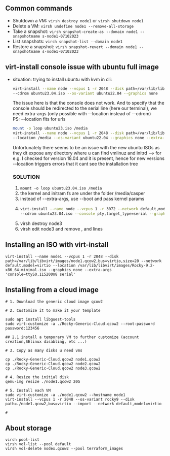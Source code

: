 ## Common commands
* Shutdown a VM: `virsh destroy node1` or `virsh shutdown node1`
* Delete a VM: `virsh undefine node1 --remove-all-storage`
* Take a snapshot: `virsh snapshot-create-as --domain node1 --snapshotname s-node1-07102023`
* List snapshots: `virsh snapshot-list --domain node1`
* Restore a snapshot: `virsh snapshot-revert --domain node1 --snapshotname s-node1-07102023`
  
## virt-install console issue with ubuntu full image
* situation: trying to install ubuntu with kvm in cli:
  ```bash
  virt-install --name node --vcpus 1 -r 2048 --disk path=/var/lib/libvirt/images/node.qcow2,bus=virtio --network default,model=virtio \
  --cdrom ubuntu23.04.iso --os-variant ubuntu22.04 --graphics none
  ```
  The issue here is that the console does not work.
  And to specify that the console should be redirected to the serial line (here our terminal), we need extra-args (only possible with --location instead of --cdrom)  
  PS: --location fits for urls
  ```bash
  mount -o loop ubuntu23.iso /media
  virt-install --name node --vcpus 1 -r 2048 --disk path=/var/lib/libvirt/images/node.qcow2,bus=virtio --network default,model=virtio \
  --location /media --os-variant ubuntu22.04 --graphics none --extra-args 'console=ttyS0,115200n8 serial' --console pty,target_type=serial
  ```
  Unfortunately there seems to be an issue with the new ubuntu ISOs as they dt expose any directory where u can find vmlinuz and initrd
  --> for e.g. I checked for version 18.04 and it is present, hence for new versions --location triggers errors that it cant see the installation tree
  ### SOLUTION
  1. `mount -o loop ubuntu23.04.iso /media`
  2. the kernel and initram fs are under the folder /media/casper
  3. instead of --extra-args, use --boot and pass kernel params
  4. ```bash
     virt-install --name node --vcpus 1 -r 3072 --network default,model=virtio --disk path=/var/../nde3.qcow2,bus=virtio,size=20 \
     --cdrom ubuntu23.04.iso --console pty,target_type=serial --graphics none --boot kernel=/media/casper/vmlinuz,initrd=/media/casper/initrd,kernel-args="console=ttyS0"
     ```
  5. virsh destroy node3
  6. virsh edit node3 and 
     remove <boot>,<kernel> and <initrd> lines
     
## Installing an ISO with virt-install 
```
virt-install --name node1 --vcpus 1 -r 2048 --disk path=/var/lib/libvirt/images/node1.qcow2,bus=virtio,size=20 --network default,model=virtio --location /var/lib/libvirt/images/Rocky-9.2-x86_64-minimal.iso --graphics none --extra-args 'console=ttyS0,115200n8 serial'
```
## Installing from a cloud image
```
# 1. Download the generic cloud image qcow2

# 2. Customize it to make it your template

sudo apt install libguest-tools
sudo virt-customize -a ./Rocky-Generic-Cloud.qcow2 --root-password password:123456

## 2.1 install a temporary VM to further customize (account creation,SElinux disabling, etc ...)

# 3. Copy as many disks u need vms

cp ./Rocky-Generic-Cloud.qcow2 node1.qcow2
cp ./Rocky-Generic-Cloud.qcow2 node2.qcow2
cp ./Rocky-Generic-Cloud.qcow2 node3.qcow2

# 4. Resize the initial disk
qemu-img resize ./node1.qcow2 20G

# 5. Install each VM
sudo virt-customize -a ./node1.qcow2 --hostname node1
virt-install --vcpus 1 -r 2048 --os-variant rocky9 --disk path=./node1.qcow2,bus=virtio --import --network default,model=virtio

#
```
## About storage
```
virsh pool-list
virsh vol-list --pool default
virsh vol-delete nodex.qcow2 --pool terraform_images
```






  
  
  
